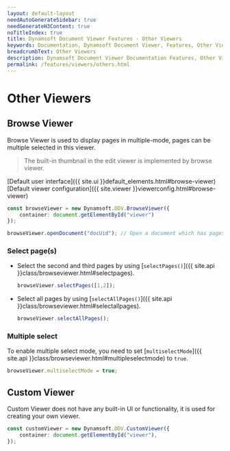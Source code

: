 ```yaml
---
layout: default-layout
needAutoGenerateSidebar: true
needGenerateH3Content: true
noTitleIndex: true
title: Dynamsoft Document Viewer Features - Other Viewers
keywords: Documentation, Dynamsoft Document Viewer, Features, Other Viewers
breadcrumbText: Other Viewers
description: Dynamsoft Document Viewer Documentation Features, Other Viewers
permalink: /features/viewers/others.html
---
```


# Other Viewers

## Browse Viewer

Browse Viewer is used to display pages in multiple-mode, pages can be multiple selected in this viewer. 
>The built-in thumbnail in the edit viewer is implemented by browse viewer.

[Default user interface]({{ site.ui }}default_elements.html#browse-viewer)
[Default viewer configuration]({{ site.viewer }}viewerconfig.html#browse-viewer)

```typescript
const browseViewer = new Dynamsoft.DDV.BrowseViewer({
    container: document.getElementById("viewer")
});

browseViewer.openDocument("docUid"); // Open a document which has pages
```

### Select page(s)

- Select the second and third pages by using [`selectPages()`]({{ site.api }}class/browseviewer.html#selectpages).

    ```typescript
    browseViewer.selectPages([1,2]);
    ```

- Select all pages by using [`selectAllPages()`]({{ site.api }}class/browseviewer.html#selectallpages).

    ```typescript
    browseViewer.selectAllPages();
    ```

### Multiple select

To enable multiple select mode, you need to set [`multiselectMode`]({{ site.api }}class/browseviewer.html#multipleselectmode) to `true`. 

```typescript
browseViewer.multiselectMode = true;
```

## Custom Viewer

Custom Viewer does not have any built-in UI or functionality, it is used for creating your own viewer.

```typescript
const customViewer = new Dynamsoft.DDV.CustomViewer({
    container: document.getElementById("viewer"),
});
```